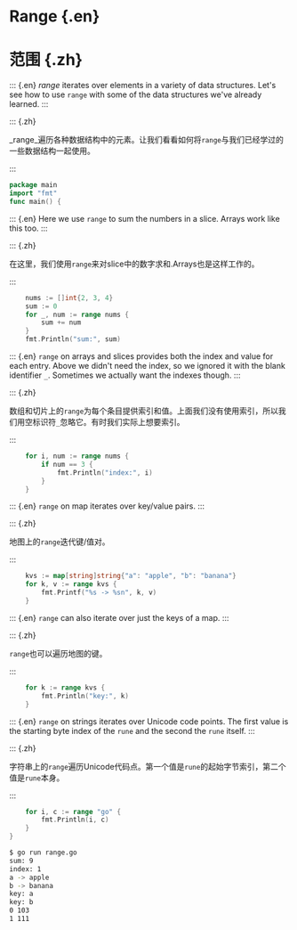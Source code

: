 
# Range {.en}


# 范围 {.zh}


::: {.en}
_range_ iterates over elements in a variety of data
structures. Let's see how to use `range` with some
of the data structures we've already learned.
:::

::: {.zh}

_range_遍历各种数据结构中的元素。让我们看看如何将`range`与我们已经学过的一些数据结构一起使用。

:::


```go
package main
import "fmt"
func main() {
```


::: {.en}
Here we use `range` to sum the numbers in a slice.
Arrays work like this too.
:::

::: {.zh}

在这里，我们使用`range`来对slice中的数字求和.Arrays也是这样工作的。

:::


```go
	nums := []int{2, 3, 4}
	sum := 0
	for _, num := range nums {
		sum += num
	}
	fmt.Println("sum:", sum)
```


::: {.en}
`range` on arrays and slices provides both the
index and value for each entry. Above we didn't
need the index, so we ignored it with the
blank identifier `_`. Sometimes we actually want
the indexes though.
:::

::: {.zh}

数组和切片上的`range`为每个条目提供索引和值。上面我们没有使用索引，所以我们用空标识符`_`忽略它。有时我们实际上想要索引。

:::


```go
	for i, num := range nums {
		if num == 3 {
			fmt.Println("index:", i)
		}
	}
```


::: {.en}
`range` on map iterates over key/value pairs.
:::

::: {.zh}

地图上的`range`迭代键/值对。

:::


```go
	kvs := map[string]string{"a": "apple", "b": "banana"}
	for k, v := range kvs {
		fmt.Printf("%s -> %sn", k, v)
	}
```


::: {.en}
`range` can also iterate over just the keys of a map.
:::

::: {.zh}

`range`也可以遍历地图的键。

:::


```go
	for k := range kvs {
		fmt.Println("key:", k)
	}
```


::: {.en}
`range` on strings iterates over Unicode code
points. The first value is the starting byte index
of the `rune` and the second the `rune` itself.
:::

::: {.zh}

字符串上的`range`遍历Unicode代码点。第一个值是`rune`的起始字节索引，第二个值是`rune`本身。

:::


```go
	for i, c := range "go" {
		fmt.Println(i, c)
	}
}
```


```sh
$ go run range.go
sum: 9
index: 1
a -> apple
b -> banana
key: a
key: b
0 103
1 111
```


